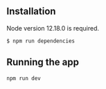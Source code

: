 
## Installation

Node version 12.18.0 is required.

```
$ npm run dependencies 
```

## Running the app

```
npm run dev
```

